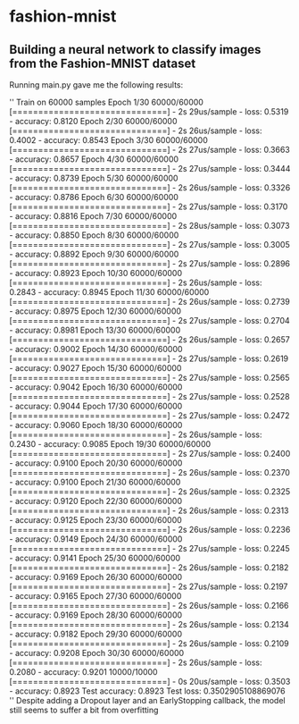 # fashion-mnist

## Building a neural network to classify images from the Fashion-MNIST dataset

Running main.py gave me the following results:

'' 
    Train on 60000 samples
    Epoch 1/30
    60000/60000 [==============================] - 2s 29us/sample - loss: 0.5319 - accuracy: 0.8120
    Epoch 2/30
    60000/60000 [==============================] - 2s 26us/sample - loss: 0.4002 - accuracy: 0.8543
    Epoch 3/30
    60000/60000 [==============================] - 2s 27us/sample - loss: 0.3663 - accuracy: 0.8657
    Epoch 4/30
    60000/60000 [==============================] - 2s 27us/sample - loss: 0.3444 - accuracy: 0.8739
    Epoch 5/30
    60000/60000 [==============================] - 2s 26us/sample - loss: 0.3326 - accuracy: 0.8786
    Epoch 6/30
    60000/60000 [==============================] - 2s 27us/sample - loss: 0.3170 - accuracy: 0.8816
    Epoch 7/30
    60000/60000 [==============================] - 2s 28us/sample - loss: 0.3073 - accuracy: 0.8850
    Epoch 8/30
    60000/60000 [==============================] - 2s 27us/sample - loss: 0.3005 - accuracy: 0.8892
    Epoch 9/30
    60000/60000 [==============================] - 2s 27us/sample - loss: 0.2896 - accuracy: 0.8923
    Epoch 10/30
    60000/60000 [==============================] - 2s 26us/sample - loss: 0.2843 - accuracy: 0.8945
    Epoch 11/30
    60000/60000 [==============================] - 2s 26us/sample - loss: 0.2739 - accuracy: 0.8975
    Epoch 12/30
    60000/60000 [==============================] - 2s 27us/sample - loss: 0.2704 - accuracy: 0.8981
    Epoch 13/30
    60000/60000 [==============================] - 2s 26us/sample - loss: 0.2657 - accuracy: 0.9002
    Epoch 14/30
    60000/60000 [==============================] - 2s 27us/sample - loss: 0.2619 - accuracy: 0.9027
    Epoch 15/30
    60000/60000 [==============================] - 2s 27us/sample - loss: 0.2565 - accuracy: 0.9042
    Epoch 16/30
    60000/60000 [==============================] - 2s 27us/sample - loss: 0.2528 - accuracy: 0.9044
    Epoch 17/30
    60000/60000 [==============================] - 2s 27us/sample - loss: 0.2472 - accuracy: 0.9060
    Epoch 18/30
    60000/60000 [==============================] - 2s 26us/sample - loss: 0.2430 - accuracy: 0.9085
    Epoch 19/30
    60000/60000 [==============================] - 2s 27us/sample - loss: 0.2400 - accuracy: 0.9100
    Epoch 20/30
    60000/60000 [==============================] - 2s 26us/sample - loss: 0.2370 - accuracy: 0.9100
    Epoch 21/30
    60000/60000 [==============================] - 2s 26us/sample - loss: 0.2325 - accuracy: 0.9120
    Epoch 22/30
    60000/60000 [==============================] - 2s 26us/sample - loss: 0.2313 - accuracy: 0.9125
    Epoch 23/30
    60000/60000 [==============================] - 2s 26us/sample - loss: 0.2236 - accuracy: 0.9149
    Epoch 24/30
    60000/60000 [==============================] - 2s 27us/sample - loss: 0.2245 - accuracy: 0.9141
    Epoch 25/30
    60000/60000 [==============================] - 2s 26us/sample - loss: 0.2182 - accuracy: 0.9169
    Epoch 26/30
    60000/60000 [==============================] - 2s 27us/sample - loss: 0.2197 - accuracy: 0.9165
    Epoch 27/30
    60000/60000 [==============================] - 2s 26us/sample - loss: 0.2166 - accuracy: 0.9169
    Epoch 28/30
    60000/60000 [==============================] - 2s 26us/sample - loss: 0.2134 - accuracy: 0.9182
    Epoch 29/30
    60000/60000 [==============================] - 2s 26us/sample - loss: 0.2109 - accuracy: 0.9208
    Epoch 30/30
    60000/60000 [==============================] - 2s 26us/sample - loss: 0.2080 - accuracy: 0.9201
    10000/10000 [==============================] - 0s 20us/sample - loss: 0.3503 - accuracy: 0.8923
    Test accuracy: 0.8923 Test loss: 0.3502905108869076
''
Despite adding a Dropout layer and an EarlyStopping callback, the model still seems to suffer a bit from overfitting